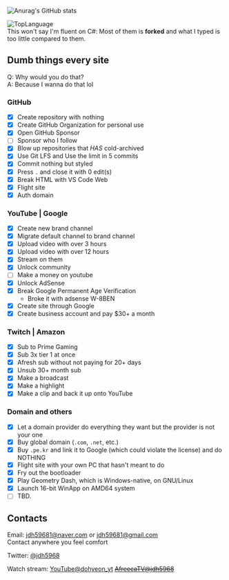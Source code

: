 ![Anurag's GitHub stats](https://github-readme-stats.vercel.app/api?username=JeonDohyeon&show_icons=true&theme=radical)

![TopLanguage](https://github-readme-stats.vercel.app/api/top-langs/?username=JeonDohyeon&langs_count=8&layout=compact&theme=radical")  
This won't say I'm fluent on C#: Most of them is **forked** and what I typed is too little compared to them.

## Dumb things every site
Q: Why would you do that?  
A: Because I wanna do that lol

### GitHub
- [x] Create repository with nothing
- [x] Create GitHub Organization for personal use
- [x] Open GitHub Sponsor
- [ ] Sponsor who I follow
- [x] Blow up repositories that *HAS* cold-archived
- [x] Use Git LFS and Use the limit in 5 commits
- [x] Commit nothing but styled
- [x] Press `.` and close it with 0 edit(s)
- [x] Break HTML with VS Code Web
- [x] Flight site
- [x] Auth domain

### YouTube | Google
- [x] Create new brand channel
- [x] Migrate default channel to brand channel
- [x] Upload video with over 3 hours
- [x] Upload video with over 12 hours
- [x] Stream on them
- [x] Unlock community
- [ ] Make a money on youtube
- [x] Unlock AdSense
- [x] Break Google Permanent Age Verification
  + Broke it with adsense W-8BEN
- [x] Create site through Google
- [x] Create business account and pay $30+ a month

### Twitch | Amazon
- [x] Sub to Prime Gaming
- [x] Sub 3x tier 1 at once
- [x] Afresh sub without not paying for 20+ days
- [x] Unsub 30+ month sub
- [x] Make a broadcast
- [x] Make a highlight
- [x] Make a clip and back it up onto YouTube

### Domain and others
- [x] Let a domain provider do everything they want but the provider is not your one
- [x] Buy global domain (`.com`, `.net`, etc.)
- [x] Buy `.pe.kr` and link it to Google (which could violate the license) and do NOTHING
- [x] Flight site with your own PC that hasn't meant to do
- [x] Fry out the bootloader
- [x] Play Geometry Dash, which is Windows-native, on GNU/Linux
- [x] Launch 16-bit WinApp on AMD64 system
- [ ] TBD.

## Contacts

Email: <jdh59681@naver.com> or <jdh59681@gmail.com>  
Contact anywhere you feel comfort

Twitter: [@jdh5968](https://twitter.com/jdh5968)

Watch stream: [YouTube@dohyeon_yt](https://youtube.com/@dohyeon_yt) ~~[AfreecaTV@jdh5968](https://bj.afreecatv.com/jdh5968)~~
